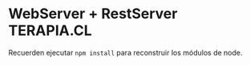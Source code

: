 # WebServer + RestServer TERAPIA.CL


Recuerden ejecutar ```npm install``` para reconstruir los 
módulos de node.
